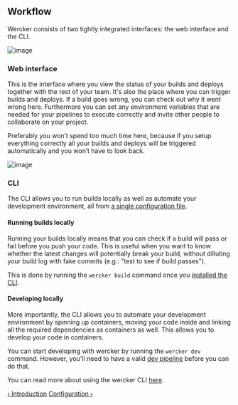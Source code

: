 ## Workflow

Wercker consists of two tightly integrated interfaces: the web interface and
the CLI.

![image](/images/local-dev-cloud.png)

### Web interface

This is the interface where you view the status of your builds and deploys
together with the rest of your team. It's also the place where you can trigger builds and
deploys. If a build goes wrong, you can check out why it went wrong here.
Furthermore you can set any environment variables that are needed for your
pipelines to execute correctly and invite other people to collaborate on your
project. 

Preferably you won’t spend too much time here, because if you setup everything
correctly all your builds and deploys will be triggered automatically and you
won’t have to look back.

![image](/images/build-deploy.png)

### CLI

The CLI allows you to run builds locally as well as automate your
development environment, all from [a single configuration file](/learn/basics/configuration.html).

#### Running builds locally

Running your builds locally means that you can check if a build will pass or
fail before you push your code. This is useful when you want to know whether
the latest changes will potentially break your build, without dilluting
your build log with fake commits (e.g.: "test to see if build passes").

This is done by running the `wercker build` command once you [installed the
CLI](http://wercker.com/cli/install).

#### Developing locally

More importantly, the CLI allows you to automate your development environment
by spinning up containers, moving your code inside and linking all the required
dependencies as containers as well. This allows you to develop your code in
containers.

You can start developing with wercker by running the `wercker dev` command.
However, you'll need to have a valid [dev
pipeline](/learn/pipelines/available-pipelines.html) before you can do that.

You can read more about using the wercker CLI [here](http://wercker.com/cli).

[&lsaquo; Introduction](/learn/basics/introduction.html "nav previous basics")
[Configuration &rsaquo;](/learn/basics/configuration.html "nav next basics")
